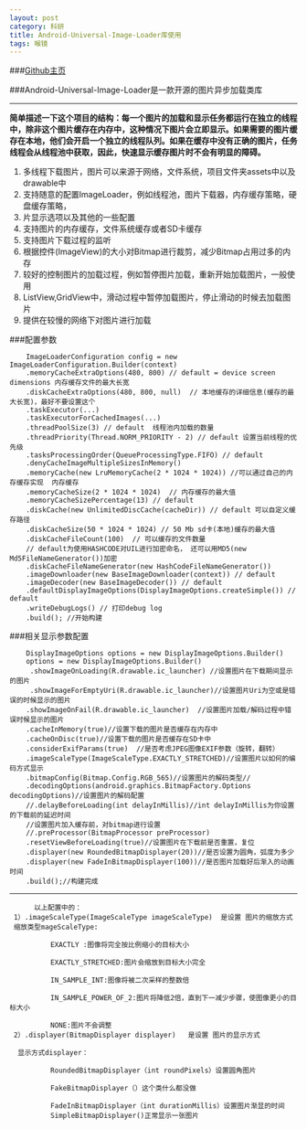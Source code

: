 ```yaml
---
layout: post
category: 科研
title: Android-Universal-Image-Loader库使用
tags: 喉镜
---
```


###[Github主页](https://github.com/nostra13/Android-Universal-Image-Loader)

###Android-Universal-Image-Loader是一款开源的图片异步加载类库

----
**简单描述一下这个项目的结构：每一个图片的加载和显示任务都运行在独立的线程中，除非这个图片缓存在内存中，这种情况下图片会立即显示。如果需要的图片缓存在本地，他们会开启一个独立的线程队列。如果在缓存中没有正确的图片，任务线程会从线程池中获取，因此，快速显示缓存图片时不会有明显的障碍。**

1. 多线程下载图片，图片可以来源于网络，文件系统，项目文件夹assets中以及drawable中
2. 支持随意的配置ImageLoader，例如线程池，图片下载器，内存缓存策略，硬盘缓存策略，
3. 片显示选项以及其他的一些配置
4. 支持图片的内存缓存，文件系统缓存或者SD卡缓存
5. 支持图片下载过程的监听
6. 根据控件(ImageView)的大小对Bitmap进行裁剪，减少Bitmap占用过多的内存
7. 较好的控制图片的加载过程，例如暂停图片加载，重新开始加载图片，一般使用
8. ListView,GridView中，滑动过程中暂停加载图片，停止滑动的时候去加载图片
9. 提供在较慢的网络下对图片进行加载

###配置参数

		ImageLoaderConfiguration config = new ImageLoaderConfiguration.Builder(context)
        .memoryCacheExtraOptions(480, 800) // default = device screen dimensions 内存缓存文件的最大长宽
        .diskCacheExtraOptions(480, 800, null)  // 本地缓存的详细信息(缓存的最大长宽)，最好不要设置这个 
        .taskExecutor(...)
        .taskExecutorForCachedImages(...)
        .threadPoolSize(3) // default  线程池内加载的数量
        .threadPriority(Thread.NORM_PRIORITY - 2) // default 设置当前线程的优先级
        .tasksProcessingOrder(QueueProcessingType.FIFO) // default
        .denyCacheImageMultipleSizesInMemory()
        .memoryCache(new LruMemoryCache(2 * 1024 * 1024)) //可以通过自己的内存缓存实现  内存缓存
        .memoryCacheSize(2 * 1024 * 1024)  // 内存缓存的最大值
        .memoryCacheSizePercentage(13) // default
        .diskCache(new UnlimitedDiscCache(cacheDir)) // default 可以自定义缓存路径
        .diskCacheSize(50 * 1024 * 1024) // 50 Mb sd卡(本地)缓存的最大值
        .diskCacheFileCount(100)  // 可以缓存的文件数量 
        // default为使用HASHCODE对UIL进行加密命名， 还可以用MD5(new Md5FileNameGenerator())加密
        .diskCacheFileNameGenerator(new HashCodeFileNameGenerator()) 
        .imageDownloader(new BaseImageDownloader(context)) // default
        .imageDecoder(new BaseImageDecoder()) // default
        .defaultDisplayImageOptions(DisplayImageOptions.createSimple()) // default
        .writeDebugLogs() // 打印debug log
        .build(); //开始构建

###相关显示参数配置

		DisplayImageOptions options = new DisplayImageOptions.Builder()
        options = new DisplayImageOptions.Builder()  
		 .showImageOnLoading(R.drawable.ic_launcher) //设置图片在下载期间显示的图片  
		 .showImageForEmptyUri(R.drawable.ic_launcher)//设置图片Uri为空或是错误的时候显示的图片  
		.showImageOnFail(R.drawable.ic_launcher)  //设置图片加载/解码过程中错误时候显示的图片
		.cacheInMemory(true)//设置下载的图片是否缓存在内存中  
		.cacheOnDisc(true)//设置下载的图片是否缓存在SD卡中  
		.considerExifParams(true)  //是否考虑JPEG图像EXIF参数（旋转，翻转）
		.imageScaleType(ImageScaleType.EXACTLY_STRETCHED)//设置图片以如何的编码方式显示  
		.bitmapConfig(Bitmap.Config.RGB_565)//设置图片的解码类型//  
		.decodingOptions(android.graphics.BitmapFactory.Options decodingOptions)//设置图片的解码配置  
		//.delayBeforeLoading(int delayInMillis)//int delayInMillis为你设置的下载前的延迟时间
		//设置图片加入缓存前，对bitmap进行设置  
		//.preProcessor(BitmapProcessor preProcessor)  
		.resetViewBeforeLoading(true)//设置图片在下载前是否重置，复位  
		.displayer(new RoundedBitmapDisplayer(20))//是否设置为圆角，弧度为多少  
		.displayer(new FadeInBitmapDisplayer(100))//是否图片加载好后渐入的动画时间  
		.build();//构建完成  

------
		
		  以上配置中的：
	 1）.imageScaleType(ImageScaleType imageScaleType)  是设置 图片的缩放方式
     缩放类型mageScaleType:

              EXACTLY :图像将完全按比例缩小的目标大小

              EXACTLY_STRETCHED:图片会缩放到目标大小完全

              IN_SAMPLE_INT:图像将被二次采样的整数倍

              IN_SAMPLE_POWER_OF_2:图片将降低2倍，直到下一减少步骤，使图像更小的目标大小

              NONE:图片不会调整
 	 2）.displayer(BitmapDisplayer displayer)   是设置 图片的显示方式

      显示方式displayer：

              RoundedBitmapDisplayer（int roundPixels）设置圆角图片

              FakeBitmapDisplayer（）这个类什么都没做

              FadeInBitmapDisplayer（int durationMillis）设置图片渐显的时间
			  SimpleBitmapDisplayer()正常显示一张图片　